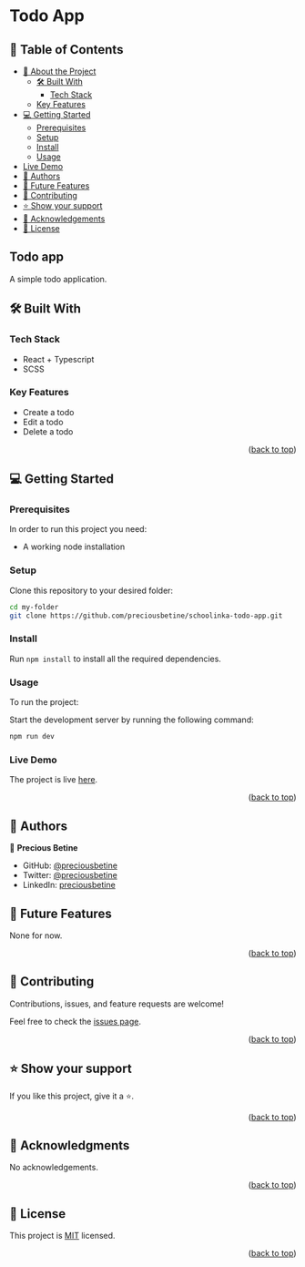 <a name="readme-top"></a>

# Todo App

## 📗 Table of Contents

- [📖 About the Project](#about-project)
  - [🛠 Built With](#built-with)
    - [Tech Stack](#tech-stack)
   - [Key Features](#key-features)
- [💻 Getting Started](#getting-started)
   - [Prerequisites](#prerequisites)
   - [Setup](#setup)
   - [Install](#install)
   - [Usage](#usage)
- [Live Demo](#live-demo)
- [👥 Authors](#authors)
- [🔭 Future Features](#future-features)
- [🤝 Contributing](#contributing)
- [⭐️ Show your support](#support)
- [🙏 Acknowledgements](#acknowledgements)
- [📝 License](#license)



## Todo app <a name="about-project"></a>

A simple todo application.

## 🛠 Built With <a name="built-with"></a>

### Tech Stack <a name="tech-stack"></a>

- React + Typescript
- SCSS

### Key Features <a name="key-features"></a>

- Create a todo
- Edit a todo
- Delete a todo

<p align="right">(<a href="#readme-top">back to top</a>)</p>

## 💻 Getting Started <a name="getting-started"></a>

### Prerequisites

In order to run this project you need:
- A working node installation

### Setup

Clone this repository to your desired folder:

```sh
cd my-folder
git clone https://github.com/preciousbetine/schoolinka-todo-app.git
```

### Install

Run `npm install` to install all the required dependencies.

### Usage

To run the project:

Start the development server by running the following command:

```sh
npm run dev
```

### Live Demo

The project is live [here](https://todo-app-preciousbetine.vercel.app/).

<p align="right">(<a href="#readme-top">back to top</a>)</p>

## 👥 Authors <a name="authors"></a>

👤 **Precious Betine**

- GitHub: [@preciousbetine](https://github.com/preciousbetine)
- Twitter: [@preciousbetine](https://twitter.com/preciousbetine)
- LinkedIn: [preciousbetine](https://linkedin.com/in/preciousbetine)

## 🔭 Future Features <a name="future-features"></a>

None for now.

<p align="right">(<a href="#readme-top">back to top</a>)</p>

## 🤝 Contributing <a name="contributing"></a>

Contributions, issues, and feature requests are welcome!

Feel free to check the [issues page](../../issues/).

<p align="right">(<a href="#readme-top">back to top</a>)</p>

## ⭐️ Show your support <a name="support"></a>

If you like this project, give it a ⭐.

<p align="right">(<a href="#readme-top">back to top</a>)</p>

## 🙏 Acknowledgments <a name="acknowledgements"></a>

No acknowledgements.

<p align="right">(<a href="#readme-top">back to top</a>)</p>

## 📝 License <a name="license"></a>

This project is [MIT](./LICENSE) licensed.

<p align="right">(<a href="#readme-top">back to top</a>)</p>
